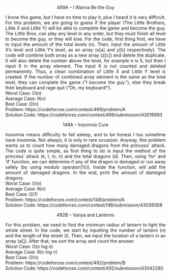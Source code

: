 <p align="center">469A – I Wanna Be the Guy</p>

 <p align="justify">
I know this game, but I have no time to play it, plus I heard it is very difficult. For this problem, we are going to guess if the player (The Little Brothers, Little X and Little Y) will be able to complete the game and become the guy. The Little Bros. can play any level in any order, but they must finish all level to become the guy, or they will lose. For the code, first thing first, we have to input the amount of the total levels (n). Then, input the amount of Little X’s level and Little Y’s level, as an array (x[a] and y[b] respectively). The code will combine both array as a new array (z[c]) and delete the duplicate. It will also delete the number above the level, for example n is 5, but then I input 6 in the array element. The input 6 is not counted and deleted permanently. Thus, a clean combination of Little X and Little Y level is created. If the number of combined array element is the same as the total level, they can complete the game (“I become the guy.”), else they break their keyboard and rage quit (“Oh, my keyboard!”).

<br>
Worst Case: O(n)
<br>
Average Case: θ(n)
<br>
Best Case: Ω(n)

<br>
Problem:
https://codeforces.com/contest/469/problem/A
<br>
Solution Code:
https://codeforces.com/contest/469/submission/43019993

<br>
<p align="center">148A – Insomnia Cure</p>

 <p align="justify">
Insomnia means difficulty to fall asleep, and to be honest I too sometime have insomnia. Not always, it is only in rare occasion. Anyway, this problem wants us to count how many damaged dragons from the princess’ attack. The code is quite simple, as first thing to do is input the method of the princess’ attack (k, l, m, n) and the total dragons (d). Then, using ‘for’ and ‘if’ function, we can determine if any of the dragon is damaged or run away safely (by using modulo operator(%)). Inside the function, will add the amount of damaged dragons. In the end, print the amount of damaged dragons.

<br>
Worst Case: O(n)
<br>
Average Case: θ(n)
<br>
Best Case: Ω(1)

<br>
Problem:
https://codeforces.com/contest/148/problem/A
<br>
Solution Code:
https://codeforces.com/contest/148/submission/43039308

<br>
<p align="center">492B – Vanya and Lanterns</p>

 <p align="justify">
For this problem, we need to find the minimum radius of lantern to light the whole street. In the code, we start by inputting the number of lantern (n) and the length of the street (l). Then, we input the location of a lantern in an array (a[]). After that, we sort the array and count the answer.

<br>
Worst Case: O(n log n)
<br>
Average Case: θ(n log n)
<br>
Best Case: Ω(n)

<br>
Problem:
https://codeforces.com/contest/492/problem/B
<br>
Solution Code:
https://codeforces.com/contest/492/submission/43042280
